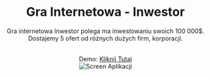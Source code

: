 <center><h1>Gra Internetowa - Inwestor</h1></center>
<center><p>Gra internetowa Inwestor polega ma inwestowaniu swoich 100 000$. Dostajemy 5 ofert od różnych dużych firm, korporacji.<p></center>
<br>



<center>Demo: <a href="https://rpodraza.pl/demo17/">Kliknij Tutaj</a></center>

<center><img src="https://rpodraza.pl/img/projekty/investor.png" alt="Screen Aplikacji"></center>
